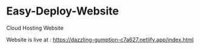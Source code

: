 # Easy-Deploy-Website
Cloud Hosting Website

Website is live at : https://dazzling-gumption-c7a627.netlify.app/index.html
